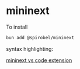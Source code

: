 # mininext

To install

```bash
bun add @spirobel/mininext
```

syntax highlighting:

[mininext vs code extension](https://marketplace.visualstudio.com/items?itemName=spirobel.mini-next-vs-code)
